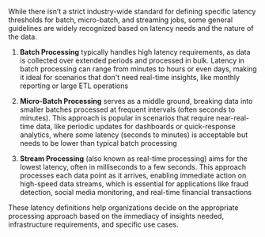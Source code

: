 While there isn’t a strict industry-wide standard for defining specific latency thresholds for batch, micro-batch, and streaming jobs, some general guidelines are widely recognized based on latency needs and the nature of the data.

1. **Batch Processing** typically handles high latency requirements, as data is collected over extended periods and processed in bulk. Latency in batch processing can range from minutes to hours or even days, making it ideal for scenarios that don't need real-time insights, like monthly reporting or large ETL operations

2. **Micro-Batch Processing** serves as a middle ground, breaking data into smaller batches processed at frequent intervals (often seconds to minutes). This approach is popular in scenarios that require near-real-time data, like periodic updates for dashboards or quick-response analytics, where some latency (seconds to minutes) is acceptable but needs to be lower than typical batch processing

3. **Stream Processing** (also known as real-time processing) aims for the lowest latency, often in milliseconds to a few seconds. This approach processes each data point as it arrives, enabling immediate action on high-speed data streams, which is essential for applications like fraud detection, social media monitoring, and real-time financial transactions

These latency definitions help organizations decide on the appropriate processing approach based on the immediacy of insights needed, infrastructure requirements, and specific use cases.
